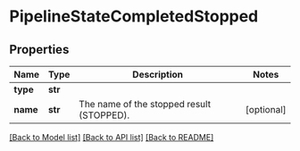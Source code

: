 # PipelineStateCompletedStopped

## Properties
Name | Type | Description | Notes
------------ | ------------- | ------------- | -------------
**type** | **str** |  | 
**name** | **str** | The name of the stopped result (STOPPED). | [optional] 

[[Back to Model list]](../README.md#documentation-for-models) [[Back to API list]](../README.md#documentation-for-api-endpoints) [[Back to README]](../README.md)


